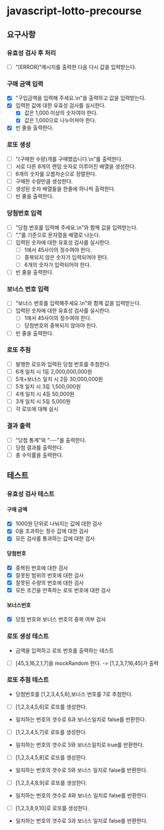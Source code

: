 # javascript-lotto-precourse

## 요구사항

### 유효성 검사 후 처리

- [ ] "[ERROR]"메시지를 출력한 다음 다시 값을 입력받는다.

### 구매 금액 입력

- [x] "구입금액을 입력해 주세요.\n"을 출력하고 값을 입력받는다.
- [x] 입력한 값에 대한 유효성 검사를 실시한다.
  - [x] 값은 1,000 이상의 숫자여야 한다.
  - [x] 값은 1,000으로 나누어져야 한다.
- [x] 빈 줄을 출력한다.

### 로또 생성

- [ ] "(구매한 수량)개를 구매했습니다.\n"를 출력한다.
- [ ] 서로 다른 6개의 랜덤 숫자로 이루어진 배열을 생성한다.
- [ ] 6개의 숫자를 오름차순으로 정렬한다.
- [ ] 구매한 수량만큼 생성한다.
- [ ] 생성된 숫자 배열들을 한줄에 하나씩 출력한다.
- [ ] 빈 줄을 출력한다.

### 당첨번호 입력

- [ ] "당첨 번호를 입력해 주세요.\n"와 함께 값을 입력받는다.
- [ ] ","를 기준으로 문자열을 배열로 나눈다.
- [ ] 입력된 숫자에 대한 유효성 검사를 실시한다.
  - [ ] 1에서 45사이의 정수여야 한다.
  - [ ] 중복되지 않은 숫자가 입력되어야 한다.
  - [ ] 6개의 숫자가 입력되어야 한다.
- [ ] 빈 줄을 출력한다.

### 보너스 번호 입력

- [ ] "보너스 번호를 입력해주세요.\n"와 함께 값을 입력받는다.
- [ ] 입력된 숫자에 대한 유효성 검사를 실시한다.
  - [ ] 1에서 45사이의 정수여야 한다.
  - [ ] 당첨번호와 중복되지 않아야 한다.
- [ ] 빈 줄을 출력한다.

### 로또 추첨

- [ ] 발행한 로또와 입력된 당첨 번호를 추첨한다.
- [ ] 6개 일치 시 1등 2,000,000,000원
- [ ] 5개+보너스 일치 시 2등 30,000,000원
- [ ] 5개 일치 시 3등 1,500,000원
- [ ] 4개 일치 시 4등 50,000원
- [ ] 3개 일치 시 5등 5,000원
- [ ] 각 로또에 대해 실시

### 결과 출력

- [ ] "당첨 통계"와 "---"를 출력한다.
- [ ] 당첨 결과를 출력한다.
- [ ] 총 수익률을 출력한다.

## 테스트

### 유효성 검사 테스트

#### 구매 금액

- [x] 1000원 단위로 나눠지는 값에 대한 검사
- [x] 0을 초과하는 정수 값에 대한 검사
- [x] 모든 검사를 통과하는 값에 대한 검사

#### 당첨번호

- [x] 중복된 번호에 대한 검사
- [x] 잘못된 범위의 번호에 대한 검사
- [x] 잘못된 수량의 번호에 대한 검사
- [x] 모든 조건을 만족하는 로또 번호에 대한 검사

#### 보너스번호

- [x] 당첨 번호와 보너스 번호의 중복 여부 검사

### 로또 생성 테스트

- 금액을 입력하고 로또 번호를 출력하는 테스트
- [ ] [45,3,16,2,1,7]을 mockRandom 한다. -> [1,2,3,7,16,45]가 출력

### 로또 추첨 테스트

- 당첨번호를 [1,2,3,4,5,6],보너스 번호를 7로 추첨한다.

- [ ] [1,2,3,4,5,6]로 로또를 생성한다.
- 일치하는 번호의 갯수로 6과 보너스일치로 false를 반환한다.

- [ ] [1,2,3,4,5,7]로 로또를 생성한다.
- 일치하는 번호의 갯수로 5와 보너스일치로 true를 반환한다.

- [ ] [1,2,3,4,5,8]로 로또를 생성한다.
- 일치하는 번호의 갯수로 5와 보너스 일치로 false를 반환한다.

- [ ] [1,2,3,4,8,9]로 로또를 생성한다.
- 일치하는 번호의 갯수로 4와 보너스 일치로 false를 반환한다.

- [ ] [1,2,3,8,9,10]로 로또를 생성한다.
- 일치하는 번호의 갯수로 3과 보너스 일치로 false를 반환한다.
